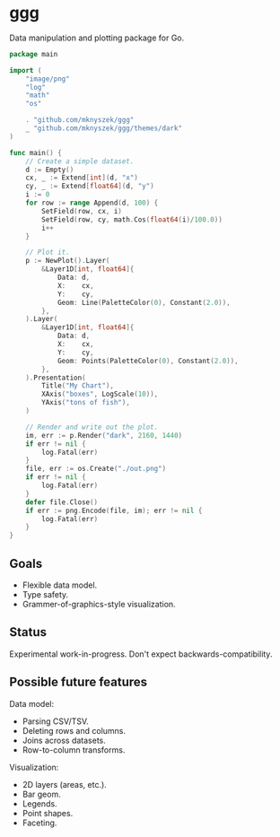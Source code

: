 # ggg

Data manipulation and plotting package for Go.

```go
package main

import (
	"image/png"
	"log"
	"math"
	"os"

	. "github.com/mknyszek/ggg"
	_ "github.com/mknyszek/ggg/themes/dark"
)

func main() {
    // Create a simple dataset.
	d := Empty()
	cx, _ := Extend[int](d, "x")
	cy, _ := Extend[float64](d, "y")
	i := 0
	for row := range Append(d, 100) {
		SetField(row, cx, i)
		SetField(row, cy, math.Cos(float64(i)/100.0))
		i++
	}

    // Plot it.
	p := NewPlot().Layer(
        &Layer1D[int, float64]{
            Data: d,
            X:    cx,
            Y:    cy,
            Geom: Line(PaletteColor(0), Constant(2.0)),
        },
    ).Layer(
        &Layer1D[int, float64]{
            Data: d,
            X:    cx,
            Y:    cy,
            Geom: Points(PaletteColor(0), Constant(2.0)),
        },
    ).Presentation(
        Title("My Chart"),
        XAxis("boxes", LogScale(10)),
        YAxis("tons of fish"),
    )

    // Render and write out the plot.
    im, err := p.Render("dark", 2160, 1440)
	if err != nil {
		log.Fatal(err)
	}
	file, err := os.Create("./out.png")
	if err != nil {
		log.Fatal(err)
	}
	defer file.Close()
	if err := png.Encode(file, im); err != nil {
		log.Fatal(err)
	}
}
```

## Goals

- Flexible data model.
- Type safety.
- Grammer-of-graphics-style visualization.

## Status

Experimental work-in-progress. Don't expect backwards-compatibility.

## Possible future features

Data model:
- Parsing CSV/TSV.
- Deleting rows and columns.
- Joins across datasets.
- Row-to-column transforms.

Visualization:
- 2D layers (areas, etc.).
- Bar geom.
- Legends.
- Point shapes.
- Faceting.
